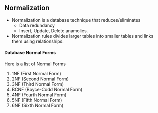 ## Normalization
- Normalization is a database technique that reduces/eliminates 
    - Data redundancy
    - Insert, Update, Delete anamolies.
- Normalization rules divides larger tables into smaller tables and links them using relationships. 

#### Database Normal Forms
Here is a list of Normal Forms
1. 1NF (First Normal Form)
2. 2NF (Second Normal Form)
3. 3NF (Third Normal Form)
4. BCNF (Boyce-Codd Normal Form)
5. 4NF (Fourth Normal Form)
6. 5NF (Fifth Normal Form)
7. 6NF (Sixth Normal Form)